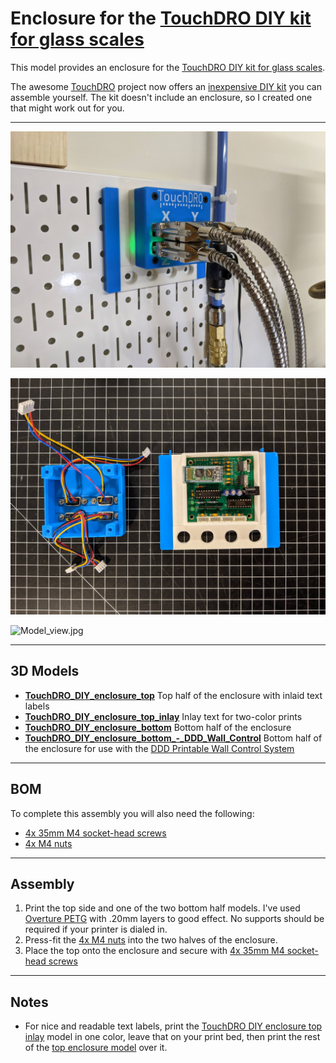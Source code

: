 # Enclosure for the [TouchDRO DIY kit for glass scales](https://www.touchdro.com/store/diy-dro-kit-for-glass-scales.html)

This model provides an enclosure for the [TouchDRO DIY kit for glass scales](https://www.touchdro.com/store/diy-dro-kit-for-glass-scales.html).

The awesome [TouchDRO](https://www.touchdro.com/) project now offers an [inexpensive DIY kit](https://www.touchdro.com/store/diy-dro-kit-for-glass-scales.html) you can assemble yourself.  The kit doesn't include an enclosure, so I created one that might work out for you.

---

![Installed.jpg](https://github.com/aderusha/TouchDRO-DIY-Enclosure/blob/main/images/Installed.jpg?raw=true)

![Interior.jpg](https://github.com/aderusha/TouchDRO-DIY-Enclosure/blob/main/images/Interior.jpg?raw=true)

![Model_view.jpg](https://github.com/aderusha/TouchDRO-DIY-Enclosure/blob/main/images/Model_view.jpg?raw=true)

---

## 3D Models

* **[TouchDRO_DIY_enclosure_top](https://github.com/aderusha/TouchDRO-DIY-Enclosure/blob/main/TouchDRO_DIY_enclosure_top.stl)** Top half of the enclosure with inlaid text labels
* **[TouchDRO_DIY_enclosure_top_inlay](https://github.com/aderusha/TouchDRO-DIY-Enclosure/blob/main/TouchDRO_DIY_enclosure_top_inlay.stl)** Inlay text for two-color prints
* **[TouchDRO_DIY_enclosure_bottom](https://github.com/aderusha/TouchDRO-DIY-Enclosure/blob/main/TouchDRO_DIY_enclosure_bottom.stl)** Bottom half of the enclosure
* **[TouchDRO_DIY_enclosure_bottom_-_DDD_Wall_Control](https://github.com/aderusha/TouchDRO-DIY-Enclosure/blob/main/TouchDRO_DIY_enclosure_top_inlay.stl)** Bottom half of the enclosure for use with the [DDD Printable Wall Control System](https://github.com/aderusha/DDD-Printable-Wall-Control-System)

---

## BOM

To complete this assembly you will also need the following:

* [4x 35mm M4 socket-head screws](https://amzn.to/3xf0tDp)
* [4x M4 nuts](https://amzn.to/3v8zLuc)

---

## Assembly

1. Print the top side and one of the two bottom half models. I've used [Overture PETG](https://amzn.to/3v2XJHk) with .20mm layers to good effect.  No supports should be required if your printer is dialed in.
2. Press-fit the [4x M4 nuts](https://amzn.to/3v8zLuc) into the two halves of the enclosure.
3. Place the top onto the enclosure and secure with [4x 35mm M4 socket-head screws](https://amzn.to/3xf0tDp)

---

## Notes

* For nice and readable text labels, print the [TouchDRO DIY enclosure top inlay](https://github.com/aderusha/TouchDRO-DIY-Enclosure/blob/main/TouchDRO_DIY_enclosure_top_inlay.stl) model in one color, leave that on your print bed, then print the rest of the [top enclosure model](https://github.com/aderusha/TouchDRO-DIY-Enclosure/blob/main/TouchDRO_DIY_enclosure_top.stl) over it.
